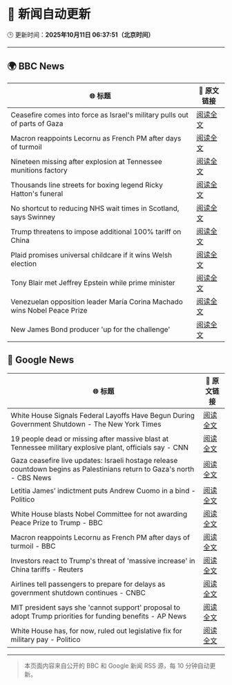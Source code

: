# 🧠 新闻自动更新

🕒 更新时间：**2025年10月11日 06:37:51（北京时间）**

---

## 🌍 BBC News

| 🌐 标题 | 🔗 原文链接 |
|--------|-------------|
| Ceasefire comes into force as Israel's military pulls out of parts of Gaza | [阅读全文](https://www.bbc.com/news/articles/cjw7jp2pxnpo?at_medium=RSS&at_campaign=rss) |
| Macron reappoints Lecornu as French PM after days of turmoil | [阅读全文](https://www.bbc.com/news/articles/cy4j9zz54ypo?at_medium=RSS&at_campaign=rss) |
| Nineteen missing after explosion at Tennessee munitions factory | [阅读全文](https://www.bbc.com/news/articles/c89d4zw8704o?at_medium=RSS&at_campaign=rss) |
| Thousands line streets for boxing legend Ricky Hatton's funeral | [阅读全文](https://www.bbc.com/news/articles/cvgq2z68n02o?at_medium=RSS&at_campaign=rss) |
| No shortcut to reducing NHS wait times in Scotland, says Swinney | [阅读全文](https://www.bbc.com/news/articles/cdr614l6ezlo?at_medium=RSS&at_campaign=rss) |
| Trump threatens to impose additional 100% tariff on China | [阅读全文](https://www.bbc.com/news/articles/cn4wkd7729po?at_medium=RSS&at_campaign=rss) |
| Plaid promises universal childcare if it wins Welsh election | [阅读全文](https://www.bbc.com/news/articles/cewnv2xprzko?at_medium=RSS&at_campaign=rss) |
| Tony Blair met Jeffrey Epstein while prime minister | [阅读全文](https://www.bbc.com/news/articles/c5yk16gpxj0o?at_medium=RSS&at_campaign=rss) |
| Venezuelan opposition leader María Corina Machado wins Nobel Peace Prize | [阅读全文](https://www.bbc.com/news/articles/c70821201ego?at_medium=RSS&at_campaign=rss) |
| New James Bond producer 'up for the challenge' | [阅读全文](https://www.bbc.com/news/articles/c4gqnw5r29ro?at_medium=RSS&at_campaign=rss) |

## 📰 Google News

| 🌐 标题 | 🔗 原文链接 |
|--------|-------------|
| White House Signals Federal Layoffs Have Begun During Government Shutdown - The New York Times | [阅读全文](https://news.google.com/rss/articles/CBMikAFBVV95cUxQQ3g1VWVYeHJuc1VDajJ6djVZUVFGdjZLTFJLd2dJcTdHeVpyRTNoTjVrU1dVRnFDRXdJZlh2LW53M25fUTFHMTlfUk43OTAtdEN0SkpyeDBMQ0ZucWFlN2Fob0ljQ0QwNmROMGgtMi12TkVqN3FSMlZPZTFTaXg3MVlYQ0Z4Z1YzMVVwaHliMjk?oc=5) |
| 19 people dead or missing after massive blast at Tennessee military explosive plant, officials say - CNN | [阅读全文](https://news.google.com/rss/articles/CBMid0FVX3lxTFBKdklZV19kd2dBWGY1aTJRREZtemJqZW5ST0VhM01TT25feUpyN0pUdFZEdzM2Q1lvazZQWG9hWEw2cUY0VzJnN09QWkp3YV96WXRSaFZnUU9KR3ZFZklnRGYtUG5MYjM1QnM2Z05tb3ZqU3hTSWVB?oc=5) |
| Gaza ceasefire live updates: Israeli hostage release countdown begins as Palestinians return to Gaza's north - CBS News | [阅读全文](https://news.google.com/rss/articles/CBMimwFBVV95cUxQeVlDWW1NOEI5WS1yalVhb09BdVdIZU5SSDdGUHFlRXhLOTVVNDNEWmctcGx1cjNkTk5RcThUc3RvNktxRDM2RkJydkVzMFRETlFockhzQkdxV2FuRnNKdElKNnJNREdGWlFzLXJTSGNEeXE5bkpqWTQxdGVJVFhNU01nT2hKMzd4UUk1dUhsZ2NOZEVRRF9LeVBQQQ?oc=5) |
| Letitia James’ indictment puts Andrew Cuomo in a bind - Politico | [阅读全文](https://news.google.com/rss/articles/CBMixAFBVV95cUxQUWhYWElpeXZjX0EwZDBleTRyeWQyVEsxTEpVV1NFdTZzVWotdDNXUFJrQnVXQlVFY1JvOExMc3ZzVjFGV1VyeHNxVTY4ZUplbk1BM1pmcUd2TmUwRUpBWlF6S2tuNmFsaDhjTG9ORVZ5bC1ucnoxMUp3aXpVTkRrQ2pPOUNZREVHSVBZN292cVlQa080VC0zeHJETXhrdW52MkJaNjhheUVvYXdsTEZCYXA2NUNvQnJiSW10bzlGZnRJcUkw?oc=5) |
| White House blasts Nobel Committee for not awarding Peace Prize to Trump - BBC | [阅读全文](https://news.google.com/rss/articles/CBMiWkFVX3lxTFBEUy1nRmUySDVkVGlnYTlnWmpRNDJVR21PRGI1RUhTWWYxRTdfQ1N5SjgzMUZIOVhzRFlEYkNRRjZOVG5YWUl2T1Q4R1ZpUm9ZZWpsZW1keUdDZ9IBX0FVX3lxTFA1QU1zakt4SmV0THZsUUh0cEEycjlXN1NCa3VGVDFEMTlpNTF2NkpZd08ta0liUVpZYXViYXBFZXJqVG5vT3JZTmYxMlI2ek80X2thWGttVHlTcHlUTXFn?oc=5) |
| Macron reappoints Lecornu as French PM after days of turmoil - BBC | [阅读全文](https://news.google.com/rss/articles/CBMiWkFVX3lxTE9iSnlsZ3hyMnRicDZ6d2N4VFdOenUwVk1rcHJvZzNFYnAwNGZuV1ZncThkZ3lHNjZSNnRTM0RSczlkZ2xaeWFWTUxqd3c4b0NPd3hBSEwwNjMtd9IBX0FVX3lxTFAyWGZLWFkxVlRQdnBCNU9RbWMxbEM2T0lhcE5EcTB3SkxrS2hRdzQta3Z1NEw3bjFScUNNOWl6Tl9ibG9GVWdGM3d0TXFMb2h5Sk9LY09ZUm1UU3R1dFBv?oc=5) |
| Investors react to Trump's threat of 'massive increase' in China tariffs​ - Reuters | [阅读全文](https://news.google.com/rss/articles/CBMioAFBVV95cUxOT0thTHBkWjE2OU1tNWZ6OEFhZFFMbGZJb1hCenlkR3RsUU1maFJoN2tiMnZDalNTaGZVRGlxdGFLSjFMX0ZOTGJ4a3NDMzBCaGE1NEIyUHpoanRyc0RQMThFRUNrNnlIWE5NVTAyNGltWlF0WDBDVnFTTGNuWVNtdkhwNDh0SEdCd1k5ckFGV3lCd1liTThEN19IU0MtWDUw?oc=5) |
| Airlines tell passengers to prepare for delays as government shutdown continues - CNBC | [阅读全文](https://news.google.com/rss/articles/CBMiiwFBVV95cUxNZ2ZGVVE4eTlwM1plV09GVWVINEhWQ2xPN3BBbnlvd2E1SGRjbHcwakQ0Sm1MVEY4ZUs0ZkFqNjBYUHpxcXhJZmMtZUlqX0V5VEhLVTUzNnNTZkk1aXhjX0JjNlNqckRLTldKQjQ3UW54b2xPblZFV05QeE96Si0tRDBBYWpZRm5rNDEw0gGQAUFVX3lxTE1UQWVCRjFMcGpwU3R3MENnWDNiWXlOV2pkVi0wMnpsamRJeE05WjlKazN4TTctTGFQMW1NMDN0ckktREtVOHlEeXFVT0pFLURCblVqRnVSUVJEVVp2bG1GeFFDaC1ibzZINjhlYzZiZkJ1Z2xMRUdsdFJwcGFvV00tb0ljbkVQR25ZZ05wanF2Qg?oc=5) |
| MIT president says she 'cannot support' proposal to adopt Trump priorities for funding benefits - AP News | [阅读全文](https://news.google.com/rss/articles/CBMimgFBVV95cUxOY09lTHdoa2Z2Sl9PU2NZQXZxamtRSlQwZzJrSmJCNXFIcWtmTHpnbllJS1F1cmh2dUpXRXJsRUt0RlRjWVdjajIxYUdpangtLWdpSjdXQzVLZlc0OEhKS2ppcVgxM3hvalo3cWdsd2pBdTMtMFppWXZ1QWlZcDBOMzBQYVlHQ2ItMkZJdTV4TTc4OXBuUExmWFln?oc=5) |
| White House has, for now, ruled out legislative fix for military pay - Politico | [阅读全文](https://news.google.com/rss/articles/CBMiiwFBVV95cUxNS2o5aGJNS3FPeVc4cUNjOHprQVkxM2oxcVZycUd4TmRZdkFMLU9rcFpBb2hGZmRtTHdXaXhTV3g0TWxObFZKMk5KRTVqbUNzdGItZFNBNU9YSkUtSzFoekMwYmMwMFVSLUdBUkRYT0hvZXJJWlZwdGVJM0tFT3lvN2FPQlgyS3Y2c1g4?oc=5) |

---
> 本页面内容来自公开的 BBC 和 Google 新闻 RSS 源，每 10 分钟自动更新。